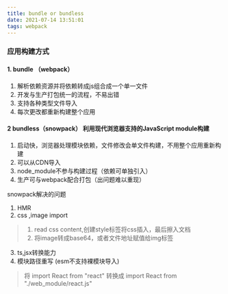 ```yaml
---
title: bundle or bundless
date: 2021-07-14 13:51:01
tags: webpack
---
```


###  应用构建方式
#### 1. bundle （webpack）

1. 解析依赖资源并将依赖转成js组合成一个单一文件
2. 开发与生产打包统一的流程，不易出错
3. 支持各种类型文件导入
4. 每次更改都重新构建整个应用

#### 2 bundless（snowpack） 利用现代浏览器支持的JavaScript module构建

1. 启动快，浏览器处理模块依赖，文件修改会单文件构建，不用整个应用重新构建
2. 可以从CDN导入
3. node_module不参与构建过程（依赖可单独引入）
4. 生产可与webpack配合打包（出问题难以重现）

snowpack解决的问题

1. HMR
2. css ,image import
>1. read css content,创建style标签将css插入，最后擦入文档
>2. 将image转成base64，或者文件地址赋值给img标签
3. ts,jsx转换能力
4. 模块路径重写 (esm不支持裸模块导入)
>将 import React from "react"
>转换成 import React from "./web_module/react.js"